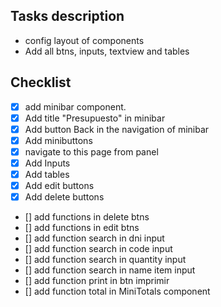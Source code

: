 ## Tasks description

- config layout of components 
- Add all btns, inputs, textview and tables

 

## Checklist

-  [x] add minibar component.
-  [x] Add title "Presupuesto" in minibar
-  [x] Add button Back in the navigation of minibar
-  [x] Add minibuttons 
-  [x] navigate to this page from panel
-  [X] Add Inputs
-  [X] Add tables
-  [X] Add edit buttons
-  [X] Add delete buttons
-   [] add functions in  delete btns
-   [] add functions in edit btns
-   [] add function search in dni input
-   [] add function search in code input
-   [] add function search in quantity input
-   [] add function search in name item input
-   [] add function print in btn imprimir
-   [] add function total in MiniTotals component
